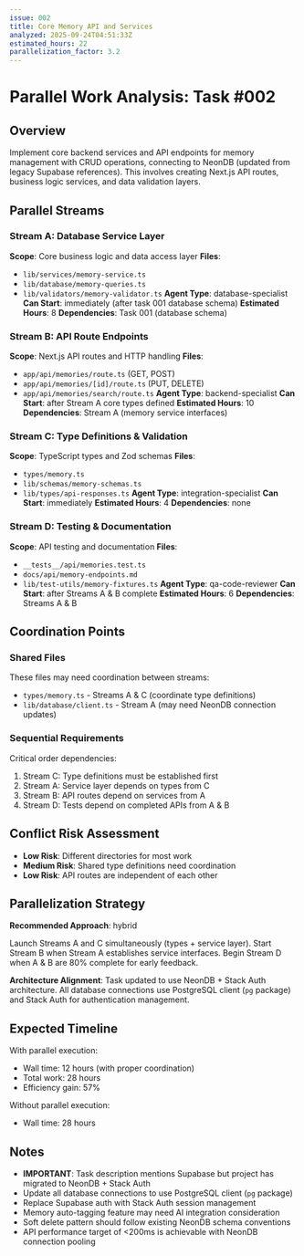 ```yaml
---
issue: 002
title: Core Memory API and Services
analyzed: 2025-09-24T04:51:33Z
estimated_hours: 22
parallelization_factor: 3.2
---
```


# Parallel Work Analysis: Task #002

## Overview
Implement core backend services and API endpoints for memory management with CRUD operations, connecting to NeonDB (updated from legacy Supabase references). This involves creating Next.js API routes, business logic services, and data validation layers.

## Parallel Streams

### Stream A: Database Service Layer
**Scope**: Core business logic and data access layer
**Files**:
- `lib/services/memory-service.ts`
- `lib/database/memory-queries.ts` 
- `lib/validators/memory-validator.ts`
**Agent Type**: database-specialist
**Can Start**: immediately (after task 001 database schema)
**Estimated Hours**: 8
**Dependencies**: Task 001 (database schema)

### Stream B: API Route Endpoints
**Scope**: Next.js API routes and HTTP handling
**Files**:
- `app/api/memories/route.ts` (GET, POST)
- `app/api/memories/[id]/route.ts` (PUT, DELETE)
- `app/api/memories/search/route.ts`
**Agent Type**: backend-specialist
**Can Start**: after Stream A core types defined
**Estimated Hours**: 10
**Dependencies**: Stream A (memory service interfaces)

### Stream C: Type Definitions & Validation
**Scope**: TypeScript types and Zod schemas
**Files**:
- `types/memory.ts`
- `lib/schemas/memory-schemas.ts`
- `lib/types/api-responses.ts`
**Agent Type**: integration-specialist
**Can Start**: immediately
**Estimated Hours**: 4
**Dependencies**: none

### Stream D: Testing & Documentation
**Scope**: API testing and documentation
**Files**:
- `__tests__/api/memories.test.ts`
- `docs/api/memory-endpoints.md`
- `lib/test-utils/memory-fixtures.ts`
**Agent Type**: qa-code-reviewer
**Can Start**: after Streams A & B complete
**Estimated Hours**: 6
**Dependencies**: Streams A & B

## Coordination Points

### Shared Files
These files may need coordination between streams:
- `types/memory.ts` - Streams A & C (coordinate type definitions)
- `lib/database/client.ts` - Stream A (may need NeonDB connection updates)

### Sequential Requirements
Critical order dependencies:
1. Stream C: Type definitions must be established first
2. Stream A: Service layer depends on types from C
3. Stream B: API routes depend on services from A  
4. Stream D: Tests depend on completed APIs from A & B

## Conflict Risk Assessment
- **Low Risk**: Different directories for most work
- **Medium Risk**: Shared type definitions need coordination
- **Low Risk**: API routes are independent of each other

## Parallelization Strategy

**Recommended Approach**: hybrid

Launch Streams A and C simultaneously (types + service layer). Start Stream B when Stream A establishes service interfaces. Begin Stream D when A & B are 80% complete for early feedback.

**Architecture Alignment**: Task updated to use NeonDB + Stack Auth architecture. All database connections use PostgreSQL client (`pg` package) and Stack Auth for authentication management.

## Expected Timeline

With parallel execution:
- Wall time: 12 hours (with proper coordination)
- Total work: 28 hours  
- Efficiency gain: 57%

Without parallel execution:
- Wall time: 28 hours

## Notes
- **IMPORTANT**: Task description mentions Supabase but project has migrated to NeonDB + Stack Auth
- Update all database connections to use PostgreSQL client (`pg` package)
- Replace Supabase auth with Stack Auth session management
- Memory auto-tagging feature may need AI integration consideration
- Soft delete pattern should follow existing NeonDB schema conventions
- API performance target of <200ms is achievable with NeonDB connection pooling